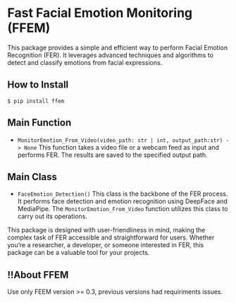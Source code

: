 # Fast Facial Emotion Monitoring (FFEM)

This package provides a simple and efficient way to perform Facial Emotion Recognition (FER). It leverages advanced techniques and algorithms to detect and classify emotions from facial expressions.

## How to Install

```
$ pip install ffem
```

## Main Function

* `MonitorEmotion_From_Video(video_path: str | int, output_path:str) -> None`
  This function takes a video file or a webcam feed as input and performs FER. The results are saved to the specified output path.

## Main Class

* `FaceEmotion_Detection()`
  This class is the backbone of the FER process. It performs face detection and emotion recognition using DeepFace and MediaPipe. The `MonitorEmotion_From_Video` function utilizes this class to carry out its operations.

This package is designed with user-friendliness in mind, making the complex task of FER accessible and straightforward for users. Whether you’re a researcher, a developer, or someone interested in FER, this package can be a valuable tool for your projects.

## !!About FFEM

Use only FEEM version >= 0.3, previous versions had requiriments issues.

